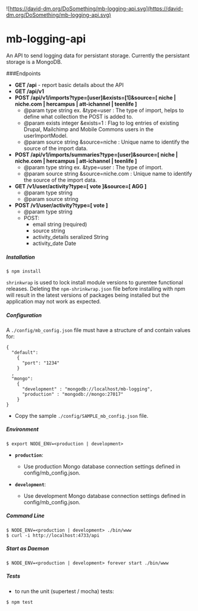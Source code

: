 ![https://david-dm.org/DoSomething/mb-logging-api.svg](https://david-dm.org/DoSomething/mb-logging-api.svg)

mb-logging-api
==============

An API to send logging data for persistant storage. Currently the persistant storage is a MongoDB.

###Endpoints

* **GET /api** - report basic details about the API
* **GET /api/v1**
* **POST /api/v1/imports?type=[user]&exists=[1]&source=[ niche | niche.com | hercampus | att-ichannel | teenlife ]**
  * @param type string
    ex. &type=user : The type of import, helps to define what collection the
     POST is added to.
  * @param exists integer
    &exists=1 : Flag to log entries of existing Drupal, Mailchimp and Mobile
    Commons users in the userImportModel.
  * @param source string
    &source=niche : Unique name to identify the source of the import data.
* **POST /api/v1/imports/summaries?type=[user]&source=[ niche | niche.com | hercampus | att-ichannel | teenlife ]**
  * @param type string
     ex. &type=user : The type of import.
  * @param source string
     &source=niche.com : Unique name to identify the source of the import data.
* **GET /v1/user/activity?type=[ vote ]&source=[ AGG ]**
  * @param type string
  * @param source string
* **POST /v1/user/activity?type=[ vote ]**
  * @param type string
  * POST:
    * email string  (required)
    * source string
    * activity_details seralized String
    * activity_date  Date

##### Installation
```
$ npm install
```

`shrinkwrap` is used to lock install module versions to gurentee functional releases. Deleting the `npm-shrinkwrap.json` file before installing with npm will result in the latest versions of packages being installed but the application may not work as expected.

##### Configuration
A `./config/mb_config.json` file must have a structure of and contain values for:
```
{
  "default":
    {
      "port": "1234"
    }
  ,
  "mongo":
    {
      "development" : "mongodb://localhost/mb-logging",
      "production" : "mongodb://mongo:27017"
    }
}

```

- Copy the sample `./config/SAMPLE_mb_config.json` file.


##### Environment
```
$ export NODE_ENV=<production | development>
```
- **`production`**:
  - Use production Mongo database connection settings defined in config/mb_config.json.

- **`development`**:
  - Use development Mongo database connection settings defined in config/mb_config.json.

##### Command Line
```
$ NODE_ENV=<production | development> ./bin/www
$ curl -i http://localhost:4733/api
```

##### Start as Daemon
```
$ NODE_ENV=<production | development> forever start ./bin/www
```

##### Tests
- to run the unit (supertest / mocha) tests:
```
$ npm test
```
